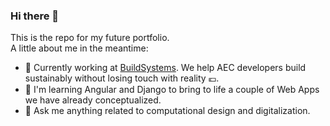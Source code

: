 ### Hi there 👋

This is the repo for my future portfolio.
<br>
A little about me in the meantime:
- 🌲 Currently working at [BuildSystems](https://buildsystems.de/ "Build sustainable. Build smart. Build systems."). We help AEC developers build sustainably without losing touch with reality 💶.
- 📱 I'm learning Angular and Django to bring to life a couple of Web Apps we have already conceptualized.
- 💬 Ask me anything related to computational design and digitalization.



<!--
As a first step, I have converted my CV to a database, detaching my information from the user interface (separating concerns). This allows me to be platform-independent while also opening the possibility to create tools to query and filter information about me.


To do: linktree for social media


**daniel-locatelli/daniel-locatelli** is a ✨ _special_ ✨ repository because its `README.md` (this file) appears on your GitHub profile.

Here are some ideas to get you started:

- 🔭 I’m currently working on ...
- 🌱 I’m currently learning ...
- 👯 I’m looking to collaborate on ...
- 🤔 I’m looking for help with ...
- 💬 Ask me about ...
- 📫 How to reach me: ...
- 😄 Pronouns: ...
- ⚡ Fun fact: ...
-->
